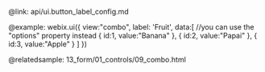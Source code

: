@link: api/ui.button_label_config.md

@example:
webix.ui({
    view:"combo",
    label: 'Fruit',
    data:[ //you can use the "options" property instead
        { id:1, value:"Banana"   }, 
        { id:2, value:"Papai"   }, 
        { id:3, value:"Apple" }
    ]
})

@relatedsample:
	13_form/01_controls/09_combo.html